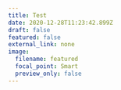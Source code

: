```yaml
---
title: Test
date: 2020-12-28T11:23:42.899Z
draft: false
featured: false
external_link: none
image:
  filename: featured
  focal_point: Smart
  preview_only: false
---
```


